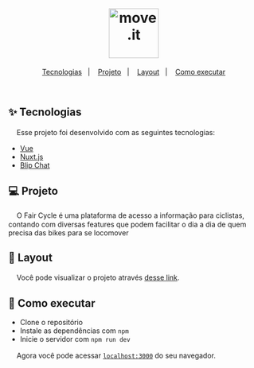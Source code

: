 
<h1 align="center">
  <img alt="move.it" title="move.it" width="100px" src="http://localhost:3000/_nuxt/assets/basic/assets/images/logo.png" />
</h1>

<p align="center">
  <a href="#-tecnologias">Tecnologias</a>&nbsp;&nbsp;&nbsp;|&nbsp;&nbsp;&nbsp;
  <a href="#-projeto">Projeto</a>&nbsp;&nbsp;&nbsp;|&nbsp;&nbsp;&nbsp;
  <a href="#-layout">Layout</a>&nbsp;&nbsp;&nbsp;|&nbsp;&nbsp;&nbsp;
  <a href="#-como-executar">Como executar</a>
</p>
<br>

## ✨ Tecnologias

ㅤ Esse projeto foi desenvolvido com as seguintes tecnologias:

- [Vue](https://vuejs.org)
- [Nuxt.js](https://nuxtjs.org/)
- [Blip Chat](https://www.take.net/blip/)

## 💻 Projeto


ㅤ O Fair Cycle é uma plataforma de acesso a informação para ciclistas, contando com diversas features que podem facilitar o dia a dia de quem precisa das bikes para se locomover

## 🔖 Layout

ㅤ Você pode visualizar o projeto através [desse link](https://faircycle.vercel.app/).

## 🚀 Como executar

- Clone o repositório
- Instale as dependências com `npm`
- Inicie o servidor com `npm run dev`

ㅤ Agora você pode acessar [`localhost:3000`](http://localhost:3000) do seu navegador.


